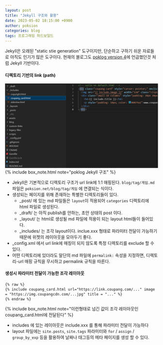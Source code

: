 ```yaml
---
layout: post
title: "Jekyll 구조와 활용"
date: 2023-05-02 18:15:00 +0900
author: poksion
categories: blog
tags: 프로그래밍 하드보일드
---
```


Jekyll은 오래된 "static stie generation" 도구이지만, 단순하고 구하기 쉬운 자료들로 아직도 인기가 많은 도구이다. 현재의 블로그도 [poklog version 4](/blog/2022/04/22/poklog-version-4.html)에 언급했던것 처럼 Jekyll 기반이다.

#### 디렉토리 기반의 link (path)

<div><img src="/assets/img/post/jekyll-directory-structure.png" /></div>
{% include box_note.html note="poklog Jekyll 구조" %}

* Jekyll은 기본적으로 디렉토리 구조가 url link에 1:1 매핑된다. `blog/tag/게임.md` 파일은 `poksion.net/blog/tag/게임` 에 연결되는 식이다.
* 생성되는 페이지를 위해 존재하는 특별한 디렉토리들이 있다.
  * _post/ 에 있는 md 파일들은 `layout`이 적용되어 `categories` 디렉토리에 html 파일로 생성된다.
  * _draft/ 는 아직 publish를 안하는, 초안 상태의 post 이다.
  * _layout/ 는 html로 생성될 md 파일에 적용이 되는 layout html들이 들어있다.
  * _includes/ 는 조각 layout이다. inclue.xxx 형태로 파라미터 전달이 가능하기 때문에 위젯의 레이아웃을 모아두기 좋다.
* _config.xml 에서 url link에 매칭이 되지 않도록 특정 디렉토리를 exclude 할 수 있다.
* 어떤 디렉토리에 있더라도 말단의 md 파일에 `permalink:` 속성을 지정하면, 디렉토리-url 매핑 규칙을 무시하고 permalink 규칙을 따른다.

#### 생성시 파라미터 전달이 가능한 조각 레이아웃

```
{% raw %}
{% include coupang_card.html url="https://link.coupang.com/..." image = "https://img.coupangcdn.com/...jpg" title = "..." %}
{% endraw %}
```
{% include box_note.html note="이런형태로 넘긴 값이 조각 레이아웃인 coupang_card.html에 전달된다" %}

* includes 에 있는 레이아웃은 include.xxx 를 통해 파라미터 전달이 가능하다
* layout 파일에는 `site.posts`, `site.tags` 파라미터와 `for` / `assign` / `group_by_exp` 등을 활용하여 날짜나 태그등의 메타 페이지를 생성 할 수 있다.
